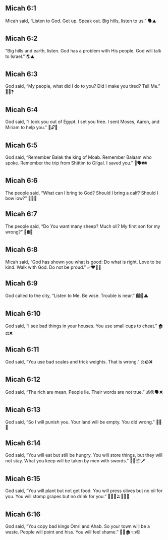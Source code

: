 ## Micah 6:1
Micah said, “Listen to God. Get up. Speak out. Big hills, listen to us.” 🗣️⛰️
## Micah 6:2
“Big hills and earth, listen. God has a problem with His people. God will talk to Israel.” 🌎⛰️
## Micah 6:3
God said, “My people, what did I do to you? Did I make you tired? Tell Me.” 🧍‍♂️❓
## Micah 6:4
God said, “I took you out of Egypt. I set you free. I sent Moses, Aaron, and Miriam to help you.” 🐪🔓👣
## Micah 6:5
God said, “Remember Balak the king of Moab. Remember Balaam who spoke. Remember the trip from Shittim to Gilgal. I saved you.” 👑🗣️🛤️
## Micah 6:6
The people said, “What can I bring to God? Should I bring a calf? Should I bow low?” 🎁🐮🙏
## Micah 6:7
The people said, “Do You want many sheep? Much oil? My first son for my wrong?” 🐑🛢️👶
## Micah 6:8
Micah said, “God has shown you what is good: Do what is right. Love to be kind. Walk with God. Do not be proud.” ✅❤️🚶‍♂️
## Micah 6:9
God called to the city, “Listen to Me. Be wise. Trouble is near.” 🏙️📣⚠️
## Micah 6:10
God said, “I see bad things in your houses. You use small cups to cheat.” 🏠⚖️❌
## Micah 6:11
God said, “You use bad scales and trick weights. That is wrong.” ⚖️🪨❌
## Micah 6:12
God said, “The rich are mean. People lie. Their words are not true.” 💰😠🗣️❌
## Micah 6:13
God said, “So I will punish you. Your land will be empty. You did wrong.” 🛑😢🌾
## Micah 6:14
God said, “You will eat but still be hungry. You will store things, but they will not stay. What you keep will be taken by men with swords.” 🍞😞📦🗡️
## Micah 6:15
God said, “You will plant but not get food. You will press olives but no oil for you. You will stomp grapes but no drink for you.” 🌱🚫🥒🫒🍇🥤❌
## Micah 6:16
God said, “You copy bad kings Omri and Ahab. So your town will be a waste. People will point and hiss. You will feel shame.” 👑❌🏚️👈😞
